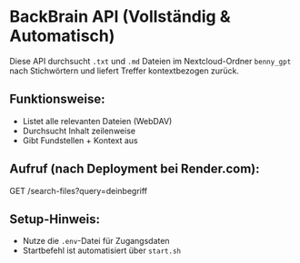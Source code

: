 # BackBrain API (Vollständig & Automatisch)

Diese API durchsucht `.txt` und `.md` Dateien im Nextcloud-Ordner `benny_gpt`
nach Stichwörtern und liefert Treffer kontextbezogen zurück.

## Funktionsweise:
- Listet alle relevanten Dateien (WebDAV)
- Durchsucht Inhalt zeilenweise
- Gibt Fundstellen + Kontext aus

## Aufruf (nach Deployment bei Render.com):
GET /search-files?query=deinbegriff

## Setup-Hinweis:
- Nutze die `.env`-Datei für Zugangsdaten
- Startbefehl ist automatisiert über `start.sh`